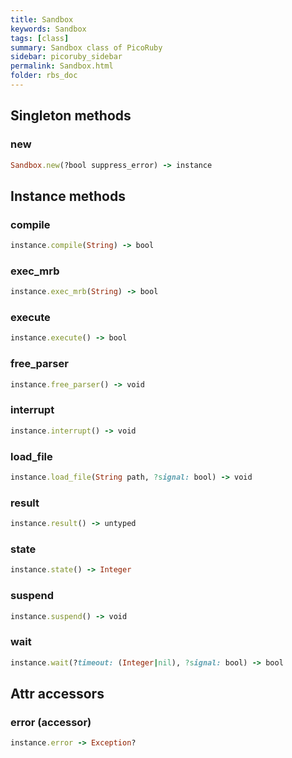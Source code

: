 ```yaml
---
title: Sandbox
keywords: Sandbox
tags: [class]
summary: Sandbox class of PicoRuby
sidebar: picoruby_sidebar
permalink: Sandbox.html
folder: rbs_doc
---
```

## Singleton methods
### new

```ruby
Sandbox.new(?bool suppress_error) -> instance
```
## Instance methods
### compile

```ruby
instance.compile(String) -> bool
```
### exec_mrb

```ruby
instance.exec_mrb(String) -> bool
```
### execute

```ruby
instance.execute() -> bool
```
### free_parser

```ruby
instance.free_parser() -> void
```
### interrupt

```ruby
instance.interrupt() -> void
```
### load_file

```ruby
instance.load_file(String path, ?signal: bool) -> void
```
### result

```ruby
instance.result() -> untyped
```
### state

```ruby
instance.state() -> Integer
```
### suspend

```ruby
instance.suspend() -> void
```
### wait

```ruby
instance.wait(?timeout: (Integer|nil), ?signal: bool) -> bool
```
## Attr accessors
### error (accessor)
```ruby
instance.error -> Exception?
```
